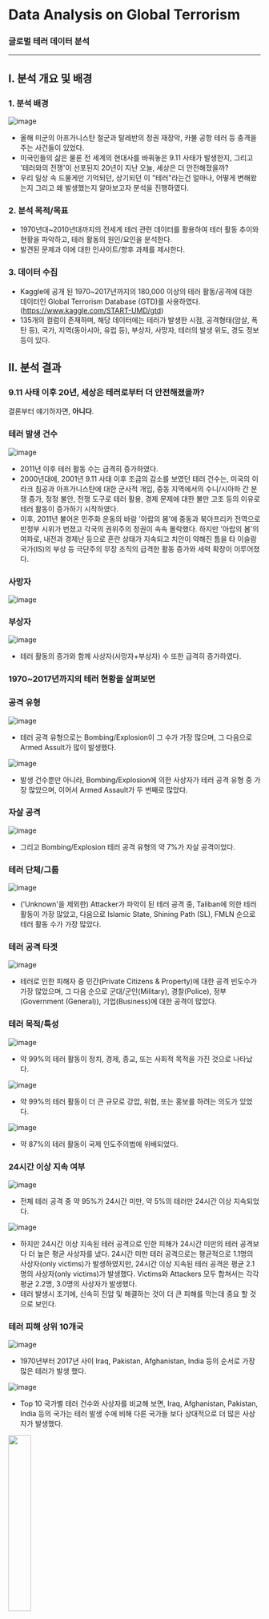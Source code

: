 # Data Analysis on Global Terrorism

### 글로벌 테러 데이터 분석

---

## I. 분석 개요 및 배경

### 1. 분석 배경

![image](https://user-images.githubusercontent.com/38115693/157863661-604a79da-1364-4969-8a52-76270dfe8250.png)

* 올해 미군의 아프가니스탄 철군과 탈레반의 정권 재장악, 카불 공항 테러 등 충격을 주는 사건들이 있었다.
* 미국인들의 삶은 물론 전 세계의 현대사를 바꿔놓은 9.11 사태가 발생한지, 그리고 '테러와의 전쟁'이 선포된지 20년이 지난 오늘, 세상은 더 안전해졌을까?
* 우리 일상 속 드물게만 기억되던, 상기되던 이 "테러"라는건 얼마나, 어떻게 변해왔는지 그리고 왜 발생했는지 알아보고자 분석을 진행하였다.

### 2. 분석 목적/목표

* 1970년대~2010년대까지의 전세계 테러 관련 데이터를 활용하여 테러 활동 추이와 현황을 파악하고, 테러 활동의 원인/요인을 분석한다.
* 발견된 문제과 이에 대한 인사이트/향후 과제를 제시한다.

### 3. 데이터 수집
* Kaggle에 공개 된 1970~2017년까지의 180,000 이상의 테러 활동/공격에 대한 데이터인 Global Terrorism Database (GTD)를 사용하였다.(https://www.kaggle.com/START-UMD/gtd)
* 135개의 컬럼이 존재하며, 해당 데이터에는 테러가 발생한 시점, 공격형태(암살, 폭탄 등), 국가, 지역(동아시아, 유럽 등), 부상자, 사망자, 테러의 발생 위도, 경도 정보 등이 있다.

## II. 분석 결과

### 9.11 사태 이후 20년, 세상은 테러로부터 더 안전해졌을까?

결론부터 얘기하자면, **아니다**.

### 테러 발생 건수

![image](https://user-images.githubusercontent.com/38115693/142788747-7925ff6f-70ec-4de0-97cb-dd6f2ec1a0cd.png)

- 2011년 이후 테러 활동 수는 급격히 증가하였다.
- 2000년대에, 2001년 9.11 사태 이후 조금의 감소를 보였던 테러 건수는, 미국의 이라크 침공과 아프가니스탄에 대한 군사적 개입, 중동 지역에서의 수니/시아파 간 분쟁 증가, 정정 불안, 전쟁 도구로 테러 활용, 경제 문제에 대한 불만 고조 등의 이유로 테러 활동이 증가하기 시작하였다.
- 이후, 2011년 불어온 민주화 운동의 바람 '아랍의 봄'에 중동과 북아프리카 전역으로 반정부 시위가 번졌고 각국의 권위주의 정권이 속속 몰락했다. 하지만 '아랍의 봄'의 여파로, 내전과 경제난 등으로 혼란 상태가 지속되고 치안이 약해진 틈을 타 이슬람국가(IS)의 부상 등 극단주의 무장 조직의 급격한 활동 증가와 세력 확장이 이루어졌다.

### 사망자

![image](https://user-images.githubusercontent.com/38115693/142792218-c23f9e05-6df4-4593-9f4c-6bb3e4940d97.png)

### 부상자

![image](https://user-images.githubusercontent.com/38115693/142792080-e6ea90be-a5dd-4859-aa6a-5ebaa9da2632.png)

- 테러 활동의 증가와 함께 사상자(사망자+부상자) 수 또한 급격히 증가하였다.

### 1970~2017년까지의 테러 현황을 살펴보면

### 공격 유형

![image](https://user-images.githubusercontent.com/38115693/142797166-2c96e95a-9c74-42cd-8ae3-3a4482d8ce46.png)

- 테러 공격 유형으로는 Bombing/Explosion이 그 수가 가장 많으며, 그 다음으로 Armed Assult가 많이 발생했다.

![image](https://user-images.githubusercontent.com/38115693/142797471-0fb3dcf8-bbc3-4b46-ac7e-8d9860e9ea52.png)

- 발생 건수뿐만 아니라, Bombing/Explosion에 의한 사상자가 테러 공격 유형 중 가장 많았으며, 이어서 Armed Assault가 두 번째로 많았다.

### 자살 공격

![image](https://user-images.githubusercontent.com/38115693/142800984-5fadbfeb-f210-48ab-9fcb-1ee4d66afe95.png)

- 그리고 Bombing/Explosion 테러 공격 유형의 약 7%가 자살 공격이었다.

### 테러 단체/그룹

![image](https://user-images.githubusercontent.com/38115693/142801093-b0960439-3da4-4183-8cc2-d59f4638e607.png)

- ('Unknown'을 제외한) Attacker가 파악이 된 테러 공격 중, Taliban에 의한 테러 활동이 가장 많았고, 다음으로 Islamic State, Shining Path (SL), FMLN 순으로 테러 활동 수가 가장 많았다.

### 테러 공격 타겟

![image](https://user-images.githubusercontent.com/38115693/142801209-59962c2a-889b-47c1-b4a3-c931e9fca303.png)

- 테러로 인한 피해자 중 민간(Private Citizens & Property)에 대한 공격 빈도수가 가장 많았으며, 그 다음 순으로 군대/군인(Military), 경찰(Police), 정부(Government (General)), 기업(Business)에 대한 공격이 많았다.

### 테러 목적/특성

![image](https://user-images.githubusercontent.com/38115693/142801816-5d5ccf98-14b3-43cb-b647-c66c07a1e3e2.png)

- 약 99%의 테러 활동이 정치, 경제, 종교, 또는 사회적 목적을 가진 것으로 나타났다.

![image](https://user-images.githubusercontent.com/38115693/142801833-dce37e90-7b5c-46ba-a047-fbf36b8c8724.png)

- 약 99%의 테러 활동이 더 큰 규모로 강압, 위협, 또는 홍보를 하려는 의도가 있었다.

![image](https://user-images.githubusercontent.com/38115693/142801873-bcc8a1de-eeeb-41de-a187-bb0c3c0ed548.png)

- 약 87%의 테러 활동이 국제 인도주의법에 위배되었다.

### 24시간 이상 지속 여부 

![image](https://user-images.githubusercontent.com/38115693/142802236-33307b8d-46e3-4847-adc6-2e77567a4529.png)

- 전체 테러 공격 중 약 95%가 24시간 미만, 약 5%의 테러만 24시간 이상 지속되었다.

![image](https://user-images.githubusercontent.com/38115693/142802273-4bb3d10c-36e4-4352-8a51-50b3c36acd15.png)

- 하지만 24시간 이상 지속된 테러 공격으로 인한 피해가 24시간 미만의 테러 공격보다 더 높은 평균 사상자를 냈다. 24시간 미만 테러 공격으로는 평균적으로 1.1명의 사상자(only victims)가 발생하였지만, 24시간 이상 지속된 테러 공격은 평균 2.1명의 사상자(only victims)가 발생했다. Victims와 Attackers 모두 합쳐서는 각각 평균 2.2명, 3.0명의 사상자가 발생했다.
- 테러 발생시 조기에, 신속히 진압 및 해결하는 것이 더 큰 피해를 막는데 중요 할 것으로 보인다.

### 테러 피해 상위 10개국

![image](https://user-images.githubusercontent.com/38115693/142802369-22d24bd8-6304-4c58-ae5d-c0b5038c6493.png)

- 1970년부터 2017년 사이 Iraq, Pakistan, Afghanistan, India 등의 순서로 가장 많은 테러가 발생 했다.

![image](https://user-images.githubusercontent.com/38115693/142802434-3a7edb9e-631c-4f19-8400-c79db839ae9d.png)

- Top 10 국가별 테러 건수와 사상자를 비교해 보면, Iraq, Afghanistan, Pakistan, India 등의 국가는 테러 발생 수에 비해 다른 국가들 보다 상대적으로 더 많은 사상자가 발생했다.

<img src="https://user-images.githubusercontent.com/38115693/142802702-359000a4-98d4-49b9-a150-f3dc905dddd6.png" width="30%">

- 10개 국가의 상위 공격 유형을 살펴보니, Iraq, Pakistan, Afghanistan, India의 Bombing/Explosion과 Armed Assault가 가장 큰 빈도수를 차지한다.

![image](https://user-images.githubusercontent.com/38115693/142802981-30b18126-740a-474f-b500-cde229e48431.png)

- 이는 위에서 언급했던, Bombing/Explosion과 Armed Assault로 인한 사상자 수가 다른 공격 유형에 비해 큰 것과 관계가 있는 것으로 생각된다.
- 위 4개 국가에선 큰 사상자를 만드는 Bombing/Explosion과 Armed Assault 발생 건수와 비율이 높다. 이 때문에, 4개 국가에선 테러 건수 대비 더 많은 사상자가 발생한 것 같다.

### 지역

![image](https://user-images.githubusercontent.com/38115693/142803108-06c0b0f5-2a43-4dad-814e-35a1c8b3ed0e.png)

- 지역별로 보면, Middle East & North Africa, South Asia, South America, Sub-Saharan Africa, Western Europe에서 가장 많은 테러가 발생했다.

![image](https://user-images.githubusercontent.com/38115693/142803144-b2487ba0-6d2a-47e2-a206-4a01cb4c28a2.png)

- 테러가 가장 많이 발생한 두 지역 MENA와 SA에서의 테러로인한 사상자 피해도 가장 크다.

![image](https://user-images.githubusercontent.com/38115693/142803310-fb13657d-aae2-459e-a196-3410ca1c8508.png)

- 위 두 지역에서 가장 많이 사용된 테러 공격 또한 Bombing/Explosion과 Armed Assault이다.

### 이제 연도별 및 10년 기간별로 나누어 테러 추이/경향를 살펴보면

### 10년 기간별 테러 발생 건수

![image](https://user-images.githubusercontent.com/38115693/142804121-42b06ae0-fec3-4394-a3cc-93974fa97c70.png)

### 10년 기간별 지역 변화

![image](https://user-images.githubusercontent.com/38115693/142804518-1d5fd4eb-426e-425c-8cb6-8df462472311.png)

- 1970년대 주로 서유럽에서 발생한 테러는 1980년대에는 라틴 아메리카, 1990년대 이후 중동·북아프리카·남아시아에서 주로 발생하였다.
- 특히, 2010년대에 중동·북아프리카·남아시아에서의 테러 발생 건수는 급격히 증가하였으며, 두 지역 외에도 사하라 사막 이남 아프리카 지역(Sub-Saharan Africa)과 동남아시아(Southeast Asia)에서도 크게 증가하였다.

![image](https://user-images.githubusercontent.com/38115693/142804548-37f9b645-6694-47be-8b43-a0024fcc3fe0.png)

### 10년 기간별 테러 조직 변화

![image](https://user-images.githubusercontent.com/38115693/142804931-137c60fb-65ca-4a7b-a367-0c759504a672.png)

- 2010년대에 테러/무장 단체 Taliban, Islamic State(ISIS), Al-Shabaab, Boko Haram에 의한 테러 활동 건수가 급격히 증가하였다.

![image](https://user-images.githubusercontent.com/38115693/142805555-079265b3-8033-44c4-b759-5f3964d4f8ca.png)

- 2000년대 초 이후 미국의 아프가니스탄 군사적 개입을 계기로 Taliban의 테러 활동이 증가하기 시작한 것으로 보이며, 2011년 이후 Taliban과 새롭게 등장한 ISIS의 테러 활동이 급격히 증가한 것을 볼 수 있다.

### 연도별 MENA, SA, Sub-Saharan Africa 지역에 대한 주요 테러 조직의 활동 변화

#### Middle East & North Africa 지역

![image](https://user-images.githubusercontent.com/38115693/142805984-5083f2d8-58bd-4a9a-be0a-7d4a2fa345aa.png)

#### South Asia 지역

![image](https://user-images.githubusercontent.com/38115693/142806029-d096bf9c-70e9-423a-a856-eaa502dd5dbe.png)

#### Sub-Saharan Africa 지역

![image](https://user-images.githubusercontent.com/38115693/142806068-2698c7cc-51a7-4475-a987-c2f5f3909082.png)

- 2011년 이후 South Asia 지역에선 Taliban이, Middle East & North Africa 지역에선 새롭게 등장한 ISIS(ISIL)가, Sub-Saharan Africa 지역에선 Al-Shabaab, Boko Haram 등의 조직들의 세력 확장과 활발한 테러 활동으로 테러 발생 건수가 급증 하였다.

### 연도별 테러 공격 유형 변화 

#### 공격 유형별

![image](https://user-images.githubusercontent.com/38115693/142806269-f23452ba-0b22-483e-b9c5-d7a06f02c46a.png)

- 테러 발생 건수 증가와 함께, Bombing/Explosion과 Armed Assault의 테러 사용 건수 또한 2011년 이후 급격히 증가하였다.

#### 자살 공격

![image](https://user-images.githubusercontent.com/38115693/142806345-3f7de4f5-ab67-44b0-8025-444942efaac7.png)

- 전체 테러 중 자살 공격의 비중이 크지는 않다.

![image](https://user-images.githubusercontent.com/38115693/142806478-f2093f3c-eb5d-45de-b794-0ffabfd9e1f0.png)

- 하지만 명백하게, 자살 공격이 행해지는 빈도수는 과거에 비해 급격히 증가하였다.

### 연도별 테러 공격 타겟/피해 대상 변화

![image](https://user-images.githubusercontent.com/38115693/142806602-464e65a3-cf5a-4eed-8ce8-db01d15bbab2.png)

- 군인(Military), 경찰(Police) 그리고 정부기관(Government) 등이 많은 테러의 타겟(target/victim)이 되어 왔지만, 가장 많은 피해를 입은 것은 바로 민간(Private Citizens & Property)이다.

## III. 결론

2000년대 중반부터 증가하기 시작한 테러 활동은, 2011년 아랍의 봄을 기점으로 급격히 증가하였다. 평화와 안정에 대한 기대는 사라졌고, 기존의 테러 조직과 새롭게 등장한 테러 단체는 더욱 활발히 활동하며 세력을 키웠다. 테러 공격의 증가와 폭발물/폭탄 사용의 증가로 사상자 수 또한 급격히 증가하였다.

더욱이, 중동과 남아시아의 문제라고만 여겨졌던 "테러"는 어느새 사하라 이남 아프리카와 동남아시아로까지 확대되었다.

테러 활동 및 세력의 확대는 국제 테러단체들의 물리적인 이동의 영향도 있지만, 인터넷/디지털 상에서 테러단체들의 선동에 현혹되어 급진의식화 되거나 아랍과 무슬림에 대한 편견과 차별로 무슬림 이주민들이 폭력적 극단주의자가 되어버리는 '외로운 늑대(Lone Wolf)' 그리고 이로 인한 '자생 테러'의 발생은 전 세계적인 위협으로 떠올랐다. 

이번 데이터를 근거로 'Counter terrorism'을 위해 국제사회가 해야하는 것은 무엇인지 생각해 보았다.
1. 첫째, 불법적인 무기, 화학물 그리고 자금 거래에 대한 국제적인 모니터링 시스템을 구축해야 하며, 지속적이고 적극적인 모니터링과 대응으로 사전 예방(prevention)이 되어야 한다.
2. 둘째, 테러의 확산을 방지하기 위해 국민들에 대한 국가적인 교육과 관심 및 지원이 필요하다. 청년들과 무슬림 이주민 2-3세 자녀들이 극단적 폭력주의에 현혹되지 않고 자생적 테러리스트가 되지 않기 위해선, 그들에 대한 관심과 지원이 필요하며, 또한 무슬림에 대한 편견과 차별이 사라지도록 이를 위한 교육이나 프로그램이 필요하다. 그리고 SNS 등 플랫폼 기업들의 디지털/온라인 상에서의 혐오표현(hate speech)이나 폭력적 극단주의(violent extremism) 컨텐츠를 삭제하는 등 적극적인 모니터링과 대응도 필요하다.
